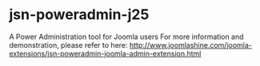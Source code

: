 # jsn-poweradmin-j25
A Power Administration tool for Joomla users
For more information and demonstration, please refer to here: http://www.joomlashine.com/joomla-extensions/jsn-poweradmin-joomla-admin-extension.html
